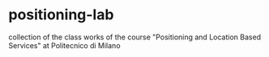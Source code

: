 # positioning-lab
collection of the class works of the course "Positioning and Location Based Services" at Politecnico di Milano
